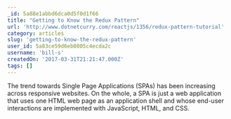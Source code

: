 ```yaml
---
_id: 5a88e1abbd6dca0d5f0d1f66
title: "Getting to Know the Redux Pattern"
url: 'http://www.dotnetcurry.com/reactjs/1356/redux-pattern-tutorial'
category: articles
slug: 'getting-to-know-the-redux-pattern'
user_id: 5a83ce59d6eb0005c4ecda2c
username: 'bill-s'
createdOn: '2017-03-31T21:21:47.000Z'
tags: []
---
```


The trend towards Single Page Applications (SPAs) has been increasing across responsive websites. On the whole, a SPA is just a web application that uses one HTML web page as an application shell and whose end-user interactions are implemented with JavaScript, HTML, and CSS.
